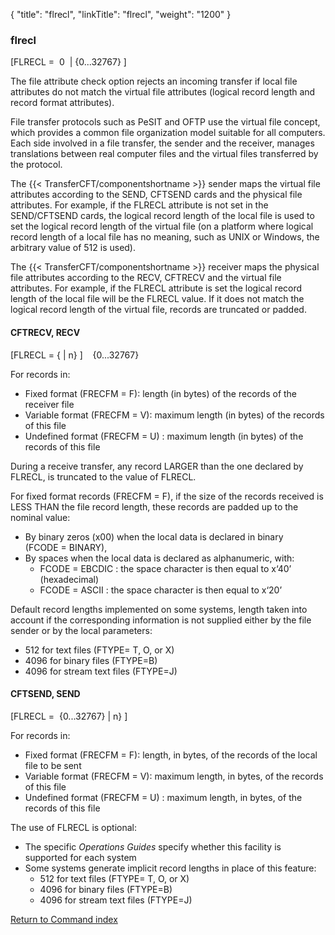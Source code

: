 {
    "title": "flrecl",
    "linkTitle": "flrecl",
    "weight": "1200"
}<span id="flrecl"></span>

### flrecl

\[FLRECL =  0  | {0...32767} \]   

The file attribute check option rejects an incoming
transfer if local file attributes do not match the virtual file attributes
(logical record length and record format attributes).

File transfer protocols such
as PeSIT and OFTP use the virtual file concept, which provides a common file organization model suitable
for all computers. Each
side involved in a file transfer, the sender and the receiver, manages
translations between real computer files and the virtual files transferred
by the protocol.

The  {{< TransferCFT/componentshortname  >}} sender maps the virtual file attributes according to the SEND,
CFTSEND cards and the physical file attributes. For example, if the FLRECL
attribute is not set in the SEND/CFTSEND cards, the logical record length
of the local file is used to set the logical record length of the virtual
file (on a platform where logical record length of a local file has no
meaning, such as UNIX or Windows, the arbitrary value of 512 is used).

The  {{< TransferCFT/componentshortname  >}}
receiver maps the physical file attributes according to the RECV,
CFTRECV and the virtual file attributes. For example, if the FLRECL attribute
is set the logical record length of the local file will be the FLRECL
value. If it does not match the logical record length of the virtual file,
records are truncated or padded.

<span id="flrecl_CFTRECV"></span>

#### CFTRECV, RECV

\[FLRECL = {
| n} \]    {0...32767}

For records in:

-   Fixed
    format (FRECFM = F): length (in bytes) of the records of the receiver
    file
-   Variable
    format (FRECFM = V): maximum length (in bytes) of the records of this
    file
-   Undefined
    format (FRECFM = U) : maximum length (in bytes) of the records of this
    file

During a receive transfer, any record LARGER
than the one declared by FLRECL, is truncated to the value of FLRECL.

For fixed format records (FRECFM = F), if the size of the records received
is LESS THAN the file record length, these records are padded up to the
nominal value:

-   By binary zeros
    (x00) when the local data is declared in binary  
    (FCODE = BINARY),
-   By spaces when
    the local data is declared as alphanumeric, with:
    -   FCODE =
        EBCDIC : the space character is then equal to x‘40’ (hexadecimal)
    -   FCODE =
        ASCII : the space character is then equal to x‘20’

Default record lengths implemented on some
systems, length taken into account if the corresponding information is
not supplied either by the file sender or by the local parameters:

-   512 for text files (FTYPE= T, O, or X)
-   4096 for binary files (FTYPE=B)
-   4096 for stream text files (FTYPE=J)

<span id="flrecl_CFTSEND"></span>

#### CFTSEND, SEND

\[FLRECL =  {0...32767} | n} \]   

For records in:

-   Fixed
    format (FRECFM = F): length, in bytes, of the records of the local file
    to be sent
-   Variable
    format (FRECFM = V): maximum length, in bytes, of the records of this
    file
-   Undefined
    format (FRECFM = U) : maximum length, in bytes, of the records of this
    file

The use of FLRECL is optional:

-   The
    specific *Operations Guides* specify whether this facility is supported
    for each system
-   Some
    systems generate implicit record lengths in place of this feature:
    -   512 for text files (FTYPE= T, O, or X)
    -   4096 for binary files (FTYPE=B)
    -   4096 for stream text files (FTYPE=J)

[Return to Command index](../../)
